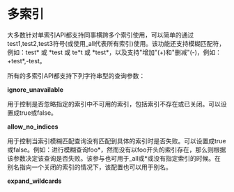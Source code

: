 # 多索引

大多数针对单索引API都支持同事横跨多个索引使用，可以简单的通过test1,test2,test3符号(或使用_all代表所有索引)使用。该功能还支持模糊匹配符，例如：test\* 或 \*test 或 te\*t 或 \*test\*，以及支持"增加"(+)和"删减"(-)，例如：+test\*,-test。

所有的多索引API都支持下列字符串型的查询参数：

**ignore_unavailable**

用于控制是否忽略指定的索引中不可用的索引，包括索引不存在或已关闭。可以设置成true或false。

**allow_no_indices**

用于控制当索引模糊匹配查询没有匹配到具体的索引时是否失败。可以设置成true或false。例如：进行模糊查询foo*，然而没有以foo开头的索引存在，那么则根据该参数决定该查询是否失败。该参与也可用于_all或*或没有指定索引的时候。在别名指向一个关闭的索引的情况下，该配置也可以用于别名。

**expand_wildcards**


